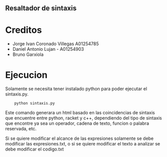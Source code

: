 ## Resaltador de sintaxis

# Creditos

-   Jorge Ivan Coronado Villegas A01254785
-   Daniel Antonio Lujan - A01254903
-   Bruno Garxiola

# Ejecucion
Solamente se necesita tener instalado python para poder ejecutar el sintaxis.py.

```
    python sintaxis.py
```
Este comando generara un html basado en las coincidencias de sintaxis que encuentre entre python, racket y c++, dependiendo del tipo de sintaxis que encontre ya sea un operador, cadena de texto, funcion o palabra reservada, etc.

Si se quiere modificar el alcance de las expresiones solamente se debe modificar las expresiones.txt, o si se quiere modificar el texto a analizar se debe modificar el codigo.txt

